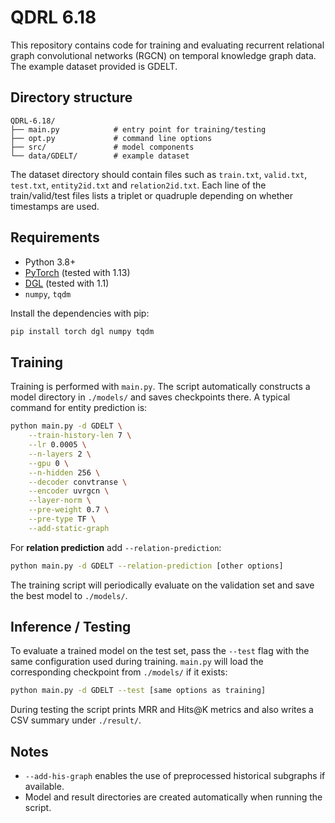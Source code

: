 # QDRL 6.18

This repository contains code for training and evaluating recurrent relational graph convolutional networks (RGCN) on temporal knowledge graph data.  The example dataset provided is GDELT.

## Directory structure

```
QDRL-6.18/
├── main.py            # entry point for training/testing
├── opt.py             # command line options
├── src/               # model components
└── data/GDELT/        # example dataset
```

The dataset directory should contain files such as `train.txt`, `valid.txt`, `test.txt`, `entity2id.txt` and `relation2id.txt`.  Each line of the train/valid/test files lists a triplet or quadruple depending on whether timestamps are used.

## Requirements

- Python 3.8+
- [PyTorch](https://pytorch.org) (tested with 1.13)
- [DGL](https://www.dgl.ai) (tested with 1.1)
- `numpy`, `tqdm`

Install the dependencies with pip:

```bash
pip install torch dgl numpy tqdm
```

## Training

Training is performed with `main.py`.  The script automatically constructs a model directory in `./models/` and saves checkpoints there.  A typical command for entity prediction is:

```bash
python main.py -d GDELT \
    --train-history-len 7 \
    --lr 0.0005 \
    --n-layers 2 \
    --gpu 0 \
    --n-hidden 256 \
    --decoder convtranse \
    --encoder uvrgcn \
    --layer-norm \
    --pre-weight 0.7 \
    --pre-type TF \
    --add-static-graph
```

For **relation prediction** add `--relation-prediction`:

```bash
python main.py -d GDELT --relation-prediction [other options]
```

The training script will periodically evaluate on the validation set and save the best model to `./models/`.

## Inference / Testing

To evaluate a trained model on the test set, pass the `--test` flag with the same configuration used during training.  `main.py` will load the corresponding checkpoint from `./models/` if it exists:

```bash
python main.py -d GDELT --test [same options as training]
```

During testing the script prints MRR and Hits@K metrics and also writes a CSV summary under `./result/`.

## Notes

- `--add-his-graph` enables the use of preprocessed historical subgraphs if available.
- Model and result directories are created automatically when running the script.


